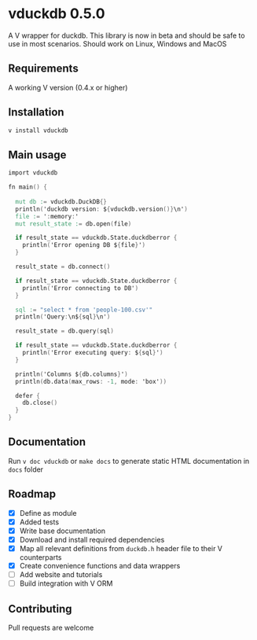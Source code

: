 # vduckdb 0.5.0

A V wrapper for duckdb. This library is now in beta and should be safe to use in most scenarios. Should work on Linux, Windows and MacOS

## Requirements

A working V version (0.4.x or higher)

## Installation

```bash
v install vduckdb
```

## Main usage

```v
import vduckdb

fn main() {
  
  mut db := vduckdb.DuckDB{}
  println('duckdb version: ${vduckdb.version()}\n')
  file := ':memory:'
  mut result_state := db.open(file)

  if result_state == vduckdb.State.duckdberror {
    println('Error opening DB ${file}')
  }

  result_state = db.connect()

  if result_state == vduckdb.State.duckdberror {
    println('Error connecting to DB')
  }

  sql := "select * from 'people-100.csv'"
  println('Query:\n${sql}\n')

  result_state = db.query(sql)

  if result_state == vduckdb.State.duckdberror {
    println('Error executing query: ${sql}')
  }

  println('Columns ${db.columns}')
  println(db.data(max_rows: -1, mode: 'box'))

  defer {
    db.close()
  }
}
```

## Documentation

Run `v doc vduckdb` or `make docs` to generate static HTML documentation in `docs` folder

## Roadmap

- [x] Define as module
- [x] Added tests
- [x] Write base documentation
- [x] Download and install required dependencies
- [x] Map all relevant definitions from `duckdb.h` header file to their V counterparts
- [x] Create convenience functions and data wrappers
- [ ] Add website and tutorials
- [ ] Build integration with V ORM

## Contributing

Pull requests are welcome
